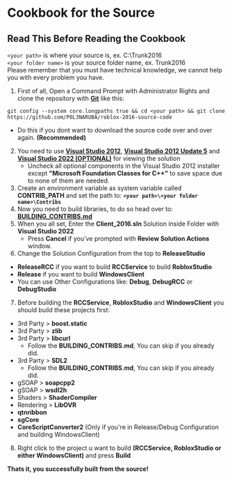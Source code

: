 # Cookbook for the Source

## Read This Before Reading the Cookbook
``<your path>`` is where your source is, ex. C:\Trunk2016<br>
``<your folder name>`` is your source folder name, ex. Trunk2016<br>
Please remember that you must have technical knowledge, we cannot help you with every problem you have.

1. First of all, Open a Command Prompt with Administrator Rights and clone the repository with **[Git](https://git-scm.com/)** like this:
```
git config --system core.longpaths true && cd <your path> && git clone https://github.com/P0L3NARUBA/roblox-2016-source-code
```
  - Do this if you dont want to download the source code over and over again. **(Recommended)**
2. You need to use **[Visual Studio 2012](https://drive.google.com/file/d/1XoA5Av_6OedTwGi_ebTb_XsQ7-RmEKSd/view?usp=sharing)**, **[Visual Studio 2012 Update 5](https://drive.google.com/file/d/1_rrwnITjCl-kcqEKTQWUDJgEegAcKAM6/view?usp=sharing)** and **[Visual Studio 2022 (OPTIONAL)](https://visualstudio.microsoft.com/tr/vs/)** for viewing the solution
    - Uncheck all optional components in the Visual Studio 2012 installer except **"Microsoft Foundation Classes for C++"** to save space due to none of them are needed.
3. Create an environment variable as system variable called **CONTRIB_PATH** and set the path to: **`<your path>\<your folder name>\Contribs`**
4. Now you need to build libraries, to do so head over to: **[BUILDING_CONTRIBS.md](/BUILDING_CONTRIBS.md)**
5. When you all set, Enter the **Client_2016.sln** Solution inside **<your folder name>** Folder with **Visual Studio 2022**
   - Press **Cancel** if you've prompted with **Review Solution Actions** window.
6. Change the Solution Configuration from the top to **ReleaseStudio**
  - **ReleaseRCC** if you want to build **RCCService** to build **RobloxStudio**
  - **Release** if you want to build **WindowsClient**
  - You can use Other Configurations like: **Debug**, **DebugRCC** or **DebugStudio**
7. Before building the **RCCService**, **RobloxStudio** and **WindowsClient** you should build these projects first:
  - 3rd Party > **boost.static** 
  - 3rd Party > **zlib** 
  - 3rd Party > **libcurl** 
     - Follow the **BUILDING_CONTRIBS.md**, You can skip if you already did.
  - 3rd Party > **SDL2**
     - Follow the **BUILDING_CONTRIBS.md**, You can skip if you already did.
  - gSOAP > **soapcpp2**
  - gSOAP > **wsdl2h**
  - Shaders > **ShaderCompiler**
  - Rendering > **LibOVR**
  - **qtnribbon** 
  - **sgCore**
  - **CoreScriptConverter2** (Only if you're in Release/Debug Configuration and building WindowsClient)
8. Right click to the project u want to build **(RCCService, RobloxStudio or either WindowsClient)** and press **Build**
 
**Thats it, you successfully built from the source!**
